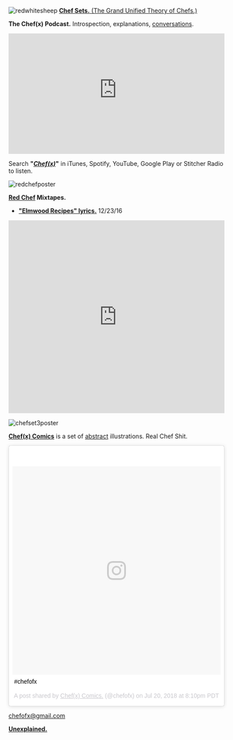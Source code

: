 ![redwhitesheep](https://user-images.githubusercontent.com/25256570/42920338-f096679a-8aca-11e8-8cca-65c87faaad03.png)
[**Chef Sets.** (The Grand Unified Theory of Chefs.)](https://drive.google.com/open?id=1rsG8FJndwGp2N7rGXBk1TpqgTqXBEsU5)

**The Chef(x) Podcast.** Introspection, explanations, [conversations](https://drive.google.com/open?id=1xFDuPz7o5kMe-fPK4tK6XE4HvhEHOSNB).

<iframe width="100%" height="281" src="https://www.youtube-nocookie.com/embed/cEsr9s4ne6s?rel=0" frameborder="0" allow="autoplay; encrypted-media" allowfullscreen></iframe>

Search **"*[Chef(x)](https://itunes.apple.com/us/podcast/the-chef-x-podcast/id1304107115?mt=2)*"** in iTunes, Spotify, YouTube, Google Play or Stitcher Radio to listen. 

![redchefposter](https://user-images.githubusercontent.com/25256570/39739157-4cfa4b88-5244-11e8-8506-4dbd481ecd7d.png)

**[Red Chef](http://soundcloud.com/redchef) Mixtapes.**

- **["Elmwood Recipes" lyrics.](https://drive.google.com/open?id=0B1Ol8fuZMTCWaldOV2ZYYVlyRlk)** 12/23/16

<iframe width="100%" height="450" scrolling="no" frameborder="no" allow="autoplay" src="https://w.soundcloud.com/player/?url=https%3A//api.soundcloud.com/playlists/323890999%3Fsecret_token%3Ds-4d0MH&color=%23ff5500&auto_play=false&hide_related=false&show_comments=true&show_user=true&show_reposts=false&show_teaser=true"></iframe>

![chefset3poster](https://user-images.githubusercontent.com/25256570/39135171-33733242-46cd-11e8-8273-073eb57f7419.png)

**[Chef(x) Comics](https://www.instagram.com/chefofx/)** is a set of [abstract](https://drive.google.com/open?id=1xW_4RJQNrnZvFhNpgHLYCVrIiItlWsm4) illustrations. Real Chef Shit.

<blockquote class="instagram-media" data-instgrm-captioned data-instgrm-permalink="https://www.instagram.com/p/BlemZNpl_1q/?utm_source=ig_embed" data-instgrm-version="9" style=" background:#FFF; border:0; border-radius:3px; box-shadow:0 0 1px 0 rgba(0,0,0,0.5),0 1px 10px 0 rgba(0,0,0,0.15); margin: 1px; max-width:540px; min-width:326px; padding:0; width:99.375%; width:-webkit-calc(100% - 2px); width:calc(100% - 2px);"><div style="padding:8px;"> <div style=" background:#F8F8F8; line-height:0; margin-top:40px; padding:50.0% 0; text-align:center; width:100%;"> <div style=" background:url(data:image/png;base64,iVBORw0KGgoAAAANSUhEUgAAACwAAAAsCAMAAAApWqozAAAABGdBTUEAALGPC/xhBQAAAAFzUkdCAK7OHOkAAAAMUExURczMzPf399fX1+bm5mzY9AMAAADiSURBVDjLvZXbEsMgCES5/P8/t9FuRVCRmU73JWlzosgSIIZURCjo/ad+EQJJB4Hv8BFt+IDpQoCx1wjOSBFhh2XssxEIYn3ulI/6MNReE07UIWJEv8UEOWDS88LY97kqyTliJKKtuYBbruAyVh5wOHiXmpi5we58Ek028czwyuQdLKPG1Bkb4NnM+VeAnfHqn1k4+GPT6uGQcvu2h2OVuIf/gWUFyy8OWEpdyZSa3aVCqpVoVvzZZ2VTnn2wU8qzVjDDetO90GSy9mVLqtgYSy231MxrY6I2gGqjrTY0L8fxCxfCBbhWrsYYAAAAAElFTkSuQmCC); display:block; height:44px; margin:0 auto -44px; position:relative; top:-22px; width:44px;"></div></div> <p style=" margin:8px 0 0 0; padding:0 4px;"> <a href="https://www.instagram.com/p/BlemZNpl_1q/?utm_source=ig_embed" style=" color:#000; font-family:Arial,sans-serif; font-size:14px; font-style:normal; font-weight:normal; line-height:17px; text-decoration:none; word-wrap:break-word;" target="_blank">#chefofx</a></p> <p style=" color:#c9c8cd; font-family:Arial,sans-serif; font-size:14px; line-height:17px; margin-bottom:0; margin-top:8px; overflow:hidden; padding:8px 0 7px; text-align:center; text-overflow:ellipsis; white-space:nowrap;">A post shared by <a href="https://www.instagram.com/chefofx/?utm_source=ig_embed" style=" color:#c9c8cd; font-family:Arial,sans-serif; font-size:14px; font-style:normal; font-weight:normal; line-height:17px;" target="_blank"> Chef(x) Comics.</a> (@chefofx) on <time style=" font-family:Arial,sans-serif; font-size:14px; line-height:17px;" datetime="2018-07-21T03:10:32+00:00">Jul 20, 2018 at 8:10pm PDT</time></p></div></blockquote> <script async defer src="//www.instagram.com/embed.js"></script>

chefofx@gmail.com    

**[Unexplained.](https://drive.google.com/open?id=1z4-XoOn3vR_dpVYp-v6Rj7WZsoWcM33W)**

